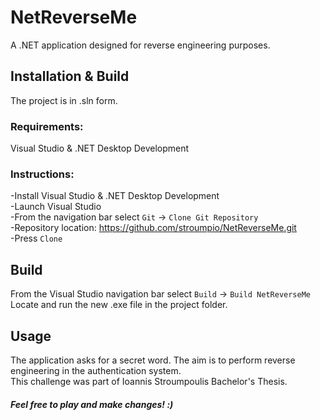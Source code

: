 # NetReverseMe
A .NET application designed for reverse engineering purposes.

## Installation & Build
The project is in .sln form.

### Requirements:
Visual Studio & .NET Desktop Development

### Instructions:
-Install Visual Studio & .NET Desktop Development \
-Launch Visual Studio \
-From the navigation bar select `Git` -> `Clone Git Repository` \
-Repository location: https://github.com/stroumpio/NetReverseMe.git \
-Press `Clone`

## Build
From the Visual Studio navigation bar select `Build` -> `Build NetReverseMe` \
Locate and run the new .exe file in the project folder.

## Usage
The application asks for a secret word. The aim is to perform reverse engineering in the authentication system. \
This challenge was part of Ioannis Stroumpoulis Bachelor's Thesis. <!--- You can find more information on [Reverse Engineering of
Applications in Windows and
Android Environments](https://docs.google.com/presentation/d/1ZbVr6Uw_gmDppsU6jYt4ChTxZIgxIKue/edit?usp=sharing&ouid=102026856629501970421&rtpof=true&sd=true) (pages 22-32) -->

##### Feel free to play and make changes! :)
